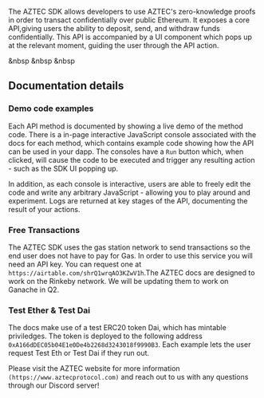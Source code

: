 The AZTEC SDK allows developers to use AZTEC's zero-knowledge proofs in order to transact confidentially over public Ethereum. It exposes a core API,giving users the ability to deposit, send, and withdraw funds confidentially. This API is accompanied by a UI component which pops up at the relevant moment, guiding the user through the API action.

&nbsp
&nbsp
&nbsp

## Documentation details

### Demo code examples
Each API method is documented by showing a live demo of the method code. There is a in-page interactive JavaScript console associated with the docs for each method, which contains example code showing how the API can be used in your dapp. The consoles have a `Run` button which, when clicked, will cause the code to be executed and trigger any resulting action - such as the SDK UI popping up.

In addition, as each console is interactive, users are able to freely edit the code and write any arbitrary JavaScript - allowing you to play around and experiment. Logs are returned at key stages of the API, documenting the result of your actions. 

### Free Transactions

The AZTEC SDK uses the gas station network to send transactions so the end user does not have to pay for Gas. In order to use this service you will need an API key. You can request one at `https://airtable.com/shrQ1wrqAO3KZwV1h`.The AZTEC docs are designed to work on the Rinkeby network. We will be updating them to work on Ganache in Q2. 

### Test Ether & Test Dai

The docs make use of a test ERC20 token Dai, which has mintable priviledges. The token is deployed to the following address `0xA166dDEC05b04E1e0De4b2268d3243018f9990B3`. Each example lets the user request Test Eth or Test Dai if they run out.

Please visit the AZTEC website for more information `(https://www.aztecprotocol.com)` and reach out to us with any questions through our Discord server! 

